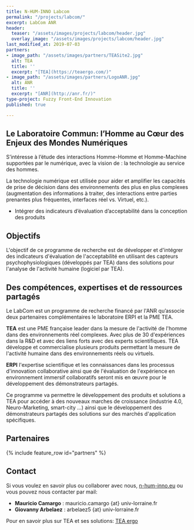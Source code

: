 ```yaml
---
title: N-HUM-INNO Labcom
permalink: "/projects/labcom/"
excerpt: LabCom ANR
header:
  teaser: "/assets/images/projects/labcom/header.jpg"
  overlay_image: "/assets/images/projects/labcom/header.jpg"
last_modified_at: 2019-07-03
partners:
- image_path: "/assets/images/partners/TEASite2.jpg"
  alt: TEA
  title: ''
  excerpt: "[TEA](https://teaergo.com/)"
- image_path: "/assets/images/partners/LogoANR.jpg"
  alt: ANR
  title: ''
  excerpt: "[ANR](http://anr.fr/)"
type-project: Fuzzy Front-End Innovation
published: true

---
```

## Le Laboratoire Commun: l’Homme au Cœur des Enjeux des Mondes Numériques

S’intéresse à l’étude des interactions Homme-Homme et Homme-Machine supportées par le numérique, avec la vision de : la technologie au service des hommes. 

La technologie numérique est utilisée pour aider et amplifier les capacités de prise de décision dans des environnements des plus en plus complexes (augmentation des informations à traiter, des interactions entre parties prenantes plus fréquentes, interfaces réel vs. Virtuel, etc.).

- Intégrer des indicateurs d’évaluation d’acceptabilité dans la conception des produits

## Objectifs

L'objectif de ce programme de recherche est de développer et d'intégrer des indicateurs d'évaluation de l'acceptabilité en utilisant des capteurs psychophysiologiques (développés par TEA) dans des solutions pour l'analyse de l'activité humaine (logiciel par TEA).


## Des compétences, expertises et de ressources partagés

Le LabCom est un programme de recherche financé par l'ANR qu’associe deux partenaires complémentaires le laboratoire ERPI et la PME TEA.

**TEA** est une PME française leader dans la mesure de l'activité de l'homme dans des environnements réel complexes. Avec plus de 30 d'expériences dans la R&D et avec des liens forts avec des experts scientifiques. TEA développe et commercialise plusieurs produits permettant la mesure de l'activité humaine dans des environnements réels ou virtuels.

**ERPI** l'expertise scientifique et les connaissances dans les processus d'innovation collaborative ainsi que de l'évaluation de l'expérience en environnement immersif collaboratifs seront mis en œuvre pour le développement des démonstrateurs partagés.

Ce programme va permettre le développement des produits et solutions a TEA pour accéder à des nouveaux marches de croissance (industrie 4.0, Neuro-Marketing, smart-city …) ainsi que le développement des démonstrateurs partagés des solutions sur des marchés d'application spécifiques.

<!-- ## Associated Scientific Production -->


## Partenaires

{% include feature_row id="partners" %}


## Contact
Si vous voulez en savoir plus ou collaborer avec nous, [n-hum-inno.eu](https://n-hum-inno.eu) ou vous pouvez nous contacter par mail:

- **Mauricio Camargo** : mauricio.camargo {at} univ-lorraine.fr
- **Giovanny Arbelaez** : arbelaez5 {at} univ-lorraine.fr

Pour en savoir plus sur TEA et ses solutions: [TEA ergo](https://teaergo.com)
